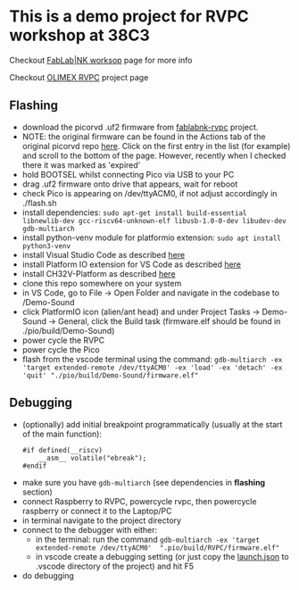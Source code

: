 # This is a demo project for RVPC workshop at 38C3

Checkout [FabLab|NK worksop](https://github.com/fablabnk/RVPCWorkshop) page for more info

Checkout [OLIMEX RVPC](https://github.com/OLIMEX/RVPC) project page

## Flashing

- download the picorvd .uf2 firmware from [fablabnk-rvpc](https://github.com/fablabnk/RVPCWorkshop/blob/main/PROGRAMMER/picorvd.uf2) project.
- NOTE: the original firmware can be found in the Actions tab of the original picorvd repo [here](https://github.com/aappleby/picorvd/actions). Click on the first entry in the list (for example) and scroll to the bottom of the page. However, recently when I checked there it was marked as 'expired'
- hold BOOTSEL whilst connecting Pico via USB to your PC
- drag .uf2 firmware onto drive that appears, wait for reboot
- check Pico is appearing on /dev/ttyACM0, if not adjust accordingly in ./flash.sh
- install dependencies:
`sudo apt-get install build-essential libnewlib-dev gcc-riscv64-unknown-elf libusb-1.0-0-dev libudev-dev gdb-multiarch`
- install python-venv module for platformio extension: `sudo apt install python3-venv`
- install Visual Studio Code as described [here](https://code.visualstudio.com/docs/setup/linux)
- install Platform IO extension for VS Code as described [here](https://platformio.org/install/ide?install=vscode)
- install CH32V-Platform as described [here](https://github.com/Community-PIO-CH32V/ch32-pio-projects?tab=readme-ov-file#installing-the-ch32v-platform)
- clone this repo somewhere on your system 
- in VS Code, go to File -> Open Folder and navigate in the codebase to /Demo-Sound
- click PlatformIO icon (alien/ant head) and under Project Tasks -> Demo-Sound -> General, click the Build task (firmware.elf should be found in ./pio/build/Demo-Sound)
- power cycle the RVPC
- power cycle the Pico
- flash from the vscode terminal using the command: `gdb-multiarch -ex 'target extended-remote /dev/ttyACM0' -ex 'load' -ex 'detach' -ex 'quit' "./pio/build/Demo-Sound/firmware.elf"`

## Debugging

- (optionally) add initial breakpoint programmatically (usually at the start of the main function):
    ```
    #if defined(__riscv)
        __asm__ volatile("ebreak");
    #endif
    ```
 - make sure you have `gdb-multiarch` (see dependencies in **flashing** section)
 - connect Raspberry to RVPC, powercycle rvpc, then powercycle raspberry or connect it to the Laptop/PC
 - in terminal navigate to the project directory
 - connect to the debugger with either:
   - in the terminal: run the command `gdb-multiarch -ex 'target extended-remote /dev/ttyACM0'  ".pio/build/RVPC/firmware.elf"`
   - in vscode create a debugging setting (or just copy the [launch.json](./.vscode/launch.json) to .vscode directory of the project) and hit F5
 - do debugging
